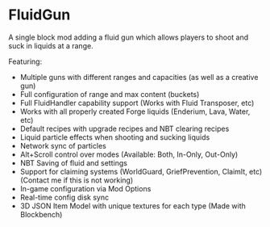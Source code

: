 # FluidGun
A single block mod adding a fluid gun which allows players to shoot and suck in liquids at a range. 

Featuring:
- Multiple guns with different ranges and capacities (as well as a creative gun)
- Full configuration of range and max content (buckets)
- Full FluidHandler capability support (Works with Fluid Transposer, etc)
- Works with all properly created Forge liquids (Enderium, Lava, Water, etc)
- Default recipes with upgrade recipes and NBT clearing recipes
- Liquid particle effects when shooting and sucking liquids
- Network sync of particles
- Alt+Scroll control over modes (Available: Both, In-Only, Out-Only)
- NBT Saving of fluid and settings
- Support for claiming systems (WorldGuard, GriefPrevention, ClaimIt, etc) (Contact me if this is not working)
- In-game configuration via Mod Options
- Real-time config disk sync
- 3D JSON Item Model with unique textures for each type (Made with Blockbench)
